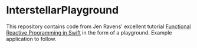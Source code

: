 # InterstellarPlayground

This repository contains code from Jen Ravens' excellent tutorial [Functional Reactive Programming in Swift](http://jensravens.de/series/functional-reactive-programming-in-swift/) in the form of a playground.  Example application to follow.
